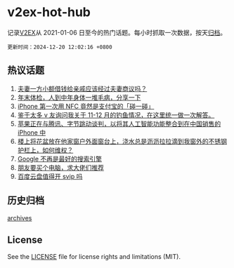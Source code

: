 # v2ex-hot-hub

 记录[V2EX](https://www.v2ex.com/)从 2021-01-06 日至今的热门话题。每小时抓取一次数据，按天[归档](archives)。

`更新时间：2024-12-20 12:02:16 +0800`

## 热议话题

1. [夫妻一方小额借钱给亲戚应该经过夫妻商议吗？](https://www.v2ex.com/t/1098866)
1. [年末体检，人到中年身体一堆毛病，分享一下](https://www.v2ex.com/t/1098962)
1. [iPhone 第一次用 NFC 竟然是支付宝的「碰一碰」](https://www.v2ex.com/t/1098770)
1. [鉴于太多 v 友询问我关于 11-12 月的钓鱼情况，在这里统一做一次解答。](https://www.v2ex.com/t/1098950)
1. [苹果正在与腾讯、字节跳动谈判，以将其人工智能功能整合到在中国销售的 iPhone 中](https://www.v2ex.com/t/1098782)
1. [楼上将花盆放在他家窗户外面窗台上，浇水总是沥沥拉拉滴到我窗外的不锈钢护栏上，如何维权？](https://www.v2ex.com/t/1098777)
1. [Google 不再是最好的搜索引擎](https://www.v2ex.com/t/1098937)
1. [朋友要买个电脑，求大佬们推荐](https://www.v2ex.com/t/1098934)
1. [百度云盘值得开 svip 吗](https://www.v2ex.com/t/1098862)

## 历史归档

[archives](archives)

## License

See the [LICENSE](LICENSE) file for license rights and limitations (MIT).
